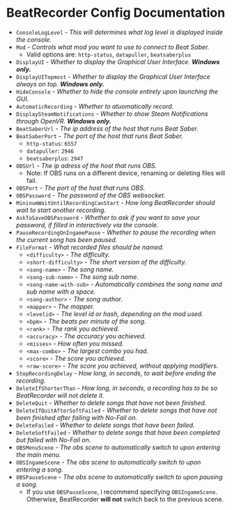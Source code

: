 <h1 align="center">BeatRecorder Config Documentation</h1>

- `ConsoleLogLevel` - _This will determines what log level is displayed inside the console._
- `Mod` - _Controls what mod you want to use to connect to Beat Saber._
    - Valid options are: `http-status`, `datapuller`, `beatsaberplus`
- `DisplayUI` - _Whether to display the Graphical User Interface. **Windows only.**_
- `DisplayUITopmost` - _Whether to display the Graphical User Interface always on top. **Windows only.**_
- `HideConsole` - _Whether to hide the console entirely upon launching the GUI._
- `AutomaticRecording` - _Whether to atuomatically record._
- `DisplaySteamNotifications` - _Whether to show Steam Notifications through OpenVR. **Windows only.**_
- `BeatSaberUrl` - _The ip address of the host that runs Beat Saber._
- `BeatSaberPort` - _The port of the host that runs Beat Saber._
    - `http-status`: `6557`
    - `datapuller`: `2946`
    - `beatsaberplus`: `2947`
- `OBSUrl` - _The ip adress of the host that runs OBS._
    - Note: If OBS runs on a different device, renaming or deleting files will fail.
- `OBSPort` - _The port of the host that runs OBS._
- `OBSPassword` - _The password of the OBS websocket._
- `MininumWaitUntilRecordingCanStart` - _How long BeatRecorder should wait to start another recording._
- `AskToSaveOBSPassword` - _Whether to ask if you want to save your password, if filled in interactively via the console._
- `PauseRecordingOnIngamePause` - _Whether to pause the recording when the current song has been paused._
- `FileFormat` - _What recorded files should be named._
    - `<difficulty>` - _The difficulty._
    - `<short-difficulty>` - _The short version of the difficulty._
    - `<song-name>` - _The song name._
    - `<song-sub-name>` - _The song sub name._
    - `<song-name-with-sub>` - _Automatically combines the song name and sub name with a space._
    - `<song-author>` - _The song author._
    - `<mapper>` - _The mapper._
    - `<levelid>` - _The level id or hash, depending on the mod used._
    - `<bpm>` - _The beats per minute of the song._
    - `<rank>` - _The rank you achieved._
    - `<accuracy>` - _The accuracy you achieved._
    - `<misses>` - _How often you missed._
    - `<max-combo>` - _The largest combo you had._
    - `<score>` - _The score you achieved._
    - `<raw-score>` - _The score you achieved, without applying modifiers._
- `StopRecordingDelay` - _How long, in seconds, to wait before ending the recording._
- `DeleteIfShorterThan` - _How long, in seconds, a recording has to be so BeatRecorder will not delete it._
- `DeleteQuit` - _Whether to delete songs that have not been finished._
- `DeleteIfQuitAfterSoftFailed` - _Whether to delete songs that have not been finished after failing with No-Fail on._
- `DeleteFailed` - _Whether to delete songs that have been failed._
- `DeleteSoftFailed` - _Whether to delete songs that have been completed but failed with No-Fail on._
- `OBSMenuScene` - _The obs scene to automatically switch to upon entering the main menu._
- `OBSIngameScene` - _The obs scene to automatically switch to upon entering a song._
- `OBSPauseScene` - _The obs scene to automatically switch to upon pausing a song._
    - If you use `OBSPauseScene`, i recommend specifying `OBSIngameScene`. Otherwise, BeatRecorder __will not__ switch back to the previous scene.